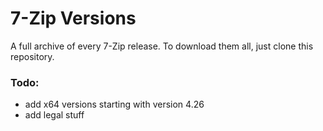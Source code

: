 # 7-Zip Versions
A full archive of every 7-Zip release. To download them all, just clone this repository.

### Todo: 
- add x64 versions starting with version 4.26
- add legal stuff
